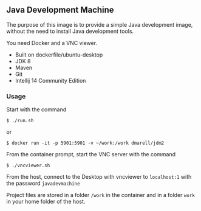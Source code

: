 ## Java Development Machine

The purpose of this image is to provide a simple Java development image, without the need
 to install Java development tools.
 
You need Docker and a VNC viewer.

* Built on dockerfile/ubuntu-desktop
* JDK 8
* Maven
* Git
* Intellij 14 Community Edition

### Usage

Start with the command

    $ ./run.sh

or

    $ docker run -it -p 5901:5901 -v ~/work:/work dmarell/jdm2

From the container prompt, start the VNC server with the command

    $ ./vncviewer.sh


From the host, connect to the Desktop with vncviewer to `localhost:1` with the password `javadevmachine`

Project files are stored in a folder `/work` in the container and in a folder `work` in your home folder of the host.
